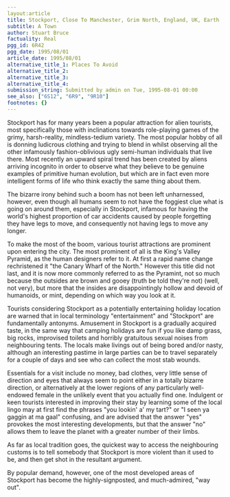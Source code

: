 ```yaml
---
layout:article
title: Stockport, Close To Manchester, Grim North, England, UK, Earth
subtitle: A Town
author: Stuart Bruce
factuality: Real
pgg_id: 6R42
pgg_date: 1995/08/01
article_date: 1995/08/01
alternative_title_1: Places To Avoid
alternative_title_2: 
alternative_title_3: 
alternative_title_4: 
submission_string: Submitted by admin on Tue, 1995-08-01 00:00
see_also: ["6S12", "6R9", "9R10"]
footnotes: {}
---
```

<div>
<p>Stockport has for many years been a popular attraction for alien tourists, most specifically those with inclinations towards role-playing games of the grimy, harsh-reality, mindless-tedium variety. The most popular hobby of all is donning ludicrous clothing and trying to blend in whilst observing all the other infamously fashion-oblivious ugly semi-human individuals that live there. Most recently an upward spiral trend has been created by aliens arriving incognito in order to observe what they believe to be genuine examples of primitive human evolution, but which are in fact even more intelligent forms of life who think exactly the same thing about them.</p>
<p>The bizarre irony behind such a boom has not been left unharnessed, however, even though all humans seem to not have the foggiest clue what is going on around them, especially in Stockport, infamous for having the world's highest proportion of car accidents caused by people forgetting they have legs to move, and consequently not having legs to move any longer.</p>
<p>To make the most of the boom, various tourist attractions are prominent upon entering the city. The most prominent of all is the King's Valley Pyramid, as the human designers refer to it. At first a rapid name change rechristened it "the Canary Wharf of the North." However this title did not last, and it is now more commonly referred to as the Pyramint, not so much because the outsides are brown and gooey (truth be told they're not) (well, not very), but more that the insides are disappointingly hollow and devoid of humanoids, or mint, depending on which way you look at it.</p>
<p>Tourists considering Stockport as a potentially entertaining holiday location are warned that in local terminology "entertainment" and "Stockport" are fundamentally antonyms. Amusement in Stockport is a gradually acquired taste, in the same way that camping holidays are fun if you like damp grass, big rocks, improvised toilets and horribly gratuitous sexual noises from neighbouring tents. The locals make livings out of being bored and/or nasty, although an interesting pastime in large parties can be to travel separately for a couple of days and see who can collect the most stab wounds.</p>
<p>Essentials for a visit include no money, bad clothes, very little sense of direction and eyes that always seem to point either in a totally bizarre direction, or alternatively at the lower regions of any particularly well- endowed female in the unlikely event that you actually find one. Indulgent or keen tourists interested in improving their stay by learning some of the local lingo may at first find the phrases "you lookin' a' my tart?" or "I seen ya gaggin at ma gaal" confusing, and are advised that the answer "yes" provokes the most interesting developments, but that the answer "no" allows them to leave the planet with a greater number of their limbs.</p>
<p>As far as local tradition goes, the quickest way to access the neighbouring customs is to tell somebody that Stockport is more violent than it used to be, and then get shot in the resultant argument.</p>
<p>By popular demand, however, one of the most developed areas of Stockport has become the highly-signposted, and much-admired, "way out".</p>
</div>
